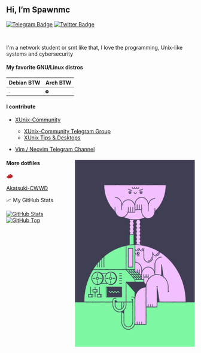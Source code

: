 ## Hi, I’m Spawnmc

[![Telegram Badge](https://img.shields.io/badge/-@spawnmc-1ca0f1?style=flat-square&labelColor=1c1c1f&logo=telegram&logoColor=dark&link=https://t.me/spawnmc)](https://t.me/spawnmc) [![Twitter Badge](https://img.shields.io/badge/-@TheSpawnmc-1ca0f1?style=flat-square&labelColor=1c1c1f&logo=twitter&logoColor=white&link=https://twitter.com/TheSpawnmc)](https://twitter.com/TheSpawnmc)

<br />

I'm a network student or smt like that, I love the programming, Unix-like systems and cybersecurity

<div class="pull-left">

#### My favorite GNU/Linux distros

| Debian BTW                                                   | Arch BTW                                                     |
| ------------------------------------------------------------ | ------------------------------------------------------------ |
| <img src="/img/debian.png" alt="Debian_icon" style="zoom:5%;" /> | <img src="/img/arch.png" alt="Arch_icon" style="zoom:15%;" /> |

#### I contribute

- [XUnix-Community](https://www.facebook.com/groups/xunix.welcome.to.the.heaven/)
  - [XUnix-Community Telegram Group](https://t.me/XUnixCommunity)
  - [XUnix Tips & Desktops](https://t.me/xunixtipdesktops)

- [Vim / Neovim Telegram Channel ](https://t.me/VimNeovimChannel)

</div>

<div class="pull-right"> 
  
  <img align="right" alt="GIF" src="/img/hacker.gif" width="320" height="500" />


#### More dotfiles

<img src="/img/akatsuki.png" alt="Akatsuki’s" style="zoom:10%;" />

[Akatsuki-CWWD](https://github.com/Akatsuki-CWWD)

</div>

📈 My GitHub Stats

[![GitHub Stats](https://github-readme-stats.vercel.app/api?username=spawmc&show_icons=true&theme=react&include_all_commits=false)](https://github-readme-stats.vercel.app/api?username=spawmc&show_icons=true&theme=react&include_all_commits=false)
[![GitHub Top](https://github-readme-stats.vercel.app/api/top-langs/?username=spawmc&show_icons=true&include_all_commits=true&hide_border=true&theme=react&layout=compact)](https://github-readme-stats.vercel.app/api/top-langs/?username=spawmc&show_icons=true&include_all_commits=true&hide_border=true&theme=react&layout=compact)
